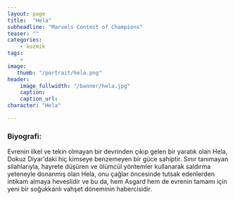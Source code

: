 ```yaml
---
layout: page
title:  "Hela"
subheadline: "Marvels Contest of Champions"
teaser: ""
categories:
    - kozmik
tags:
    -
image:
   thumb: "/portrait/hela.png"
header:
    image_fullwidth: "/banner/hela.jpg"
    caption: 
    caption_url:  
character: "Hela"

---
```


### Biyografi:

Evrenin ilkel ve tekin olmayan bir devrinden çıkıp gelen bir yaratık olan Hela, Dokuz Diyar'daki hiç kimseye benzemeyen bir güce sahiptir. Sınır tanımayan silahlarıyla, hayrete düşüren ve ölümcül yöntemler kullanarak saldırma yeteneyle donanmış olan Hela, onu çağlar öncesinde tutsak edenlerden intikam almaya heveslidir ve bu da, hem Asgard hem de evrenin tamamı için yeni bir soğukkanlı vahşet döneminin habercisidir.
